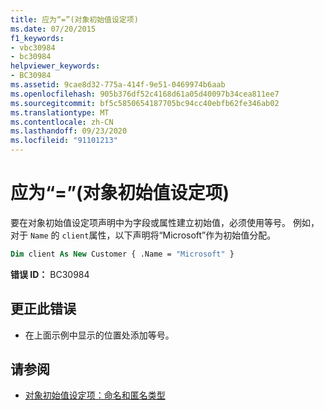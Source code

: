 ```yaml
---
title: 应为“=”(对象初始值设定项)
ms.date: 07/20/2015
f1_keywords:
- vbc30984
- bc30984
helpviewer_keywords:
- BC30984
ms.assetid: 9cae8d32-775a-414f-9e51-0469974b6aab
ms.openlocfilehash: 905b376df52c4168d61a05d40097b34cea811ee7
ms.sourcegitcommit: bf5c5850654187705bc94cc40ebfb62fe346ab02
ms.translationtype: MT
ms.contentlocale: zh-CN
ms.lasthandoff: 09/23/2020
ms.locfileid: "91101213"
---
```

# <a name="-expected-object-initializer"></a>应为“=”(对象初始值设定项)

要在对象初始值设定项声明中为字段或属性建立初始值，必须使用等号。 例如，对于 `Name` 的 `client`属性，以下声明将“Microsoft”作为初始值分配。  
  
```vb  
Dim client As New Customer { .Name = "Microsoft" }  
```  
  
 **错误 ID：** BC30984  
  
## <a name="to-correct-this-error"></a>更正此错误  
  
- 在上面示例中显示的位置处添加等号。  
  
## <a name="see-also"></a>请参阅

- [对象初始值设定项：命名和匿名类型](../programming-guide/language-features/objects-and-classes/object-initializers-named-and-anonymous-types.md)
